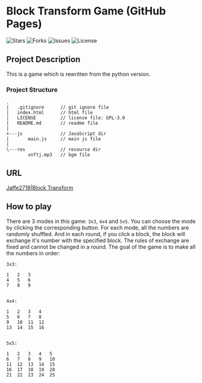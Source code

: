 # Block Transform Game (GitHub Pages)

![Stars](https://img.shields.io/github/stars/Jaffe2718/xblock?style=flat-square)
![Forks](https://img.shields.io/github/forks/Jaffe2718/xblock?style=flat-square)
![Issues](https://img.shields.io/github/issues/Jaffe2718/xblock?style=flat-square)
![License](https://img.shields.io/github/license/Jaffe2718/xblock?style=flat-square)

## Project Description
This is a game which is rewritten from the python version.

### Project Structure

```
.
|   .gitignore      // git ignore file
|   index.html      // html file
|   LICENSE         // license file: GPL-3.0
|   README.md       // readme file
|
+---js              // JavaScript dir
|       main.js     // main js file
|
\---res             // resource dir
        xnftj.mp3   // bgm file
```

## URL
[Jaffe2718|Block Transform](https://jaffe2718.github.io/xblock/)

## How to play
There are 3 modes in this game: `3x3`, `4x4` and `5x5`.
You can choose the mode by clicking the corresponding button.
For each mode, all the numbers are randomly shuffled.
And in each round, if you click a block, the block will exchange it's number with the specified block.
The rules of exchange are fixed and cannot be changed in a round.
The goal of the game is to make all the numbers in order: 
```
3x3:

1   2   3
4   5   6
7   8   9


4x4:

1   2   3   4
5   6   7   8
9   10  11  12
13  14  15  16


5x5:

1   2   3   4   5
6   7   8   9   10
11  12  13  14  15
16  17  18  19  20
21  22  23  24  25
```
